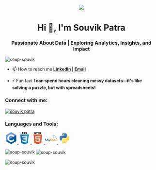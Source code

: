 <p align="center">
    <img width="200" src="https://github.com/thompsonemerson/thompsonemerson/raw/master/cover-thompson.png">
</p>
<h1 align="center">Hi 👋, I'm Souvik Patra</h1>
<h3 align="center">Passionate About Data | Exploring Analytics, Insights, and Impact</h3>

<p align="left"> <img src="https://komarev.com/ghpvc/?username=soup-souvik&label=Profile%20views&color=0e75b6&style=flat" alt="soup-souvik" /> </p>

- 📫 How to reach me **[LinkedIn](https://www.linkedin.com/in/souvikpatra8240/) | [Email](mailto:patrasouvik009@gmail.com.com)**

- ⚡ Fun fact **I can spend hours cleaning messy datasets—it's like solving a puzzle, but with spreadsheets!**

<h3 align="left">Connect with me:</h3>
<p align="left">
<a href="https://linkedin.com/in/souvik patra" target="blank"><img align="center" src="https://raw.githubusercontent.com/rahuldkjain/github-profile-readme-generator/master/src/images/icons/Social/linked-in-alt.svg" alt="souvik patra" height="30" width="40" /></a>
</p>

<h3 align="left">Languages and Tools:</h3>
<p align="left"> <a href="https://www.cprogramming.com/" target="_blank" rel="noreferrer"> <img src="https://raw.githubusercontent.com/devicons/devicon/master/icons/c/c-original.svg" alt="c" width="40" height="40"/> </a> <a href="https://www.w3schools.com/css/" target="_blank" rel="noreferrer"> <img src="https://raw.githubusercontent.com/devicons/devicon/master/icons/css3/css3-original-wordmark.svg" alt="css3" width="40" height="40"/> </a> <a href="https://www.w3.org/html/" target="_blank" rel="noreferrer"> <img src="https://raw.githubusercontent.com/devicons/devicon/master/icons/html5/html5-original-wordmark.svg" alt="html5" width="40" height="40"/> </a> <a href="https://www.mysql.com/" target="_blank" rel="noreferrer"> <img src="https://raw.githubusercontent.com/devicons/devicon/master/icons/mysql/mysql-original-wordmark.svg" alt="mysql" width="40" height="40"/> </a> <a href="https://www.python.org" target="_blank" rel="noreferrer"> <img src="https://raw.githubusercontent.com/devicons/devicon/master/icons/python/python-original.svg" alt="python" width="40" height="40"/> </a> </p>

<p><img align="left" src="https://github-readme-stats.vercel.app/api/top-langs?username=soup-souvik&show_icons=true&locale=en&layout=compact" alt="soup-souvik" /></p>

<p>&nbsp;<img align="center" src="https://github-readme-stats.vercel.app/api?username=soup-souvik&show_icons=true&locale=en" alt="soup-souvik" /></p>

<p><img align="center" src="https://github-readme-streak-stats.herokuapp.com/?user=soup-souvik&" alt="soup-souvik" /></p>
